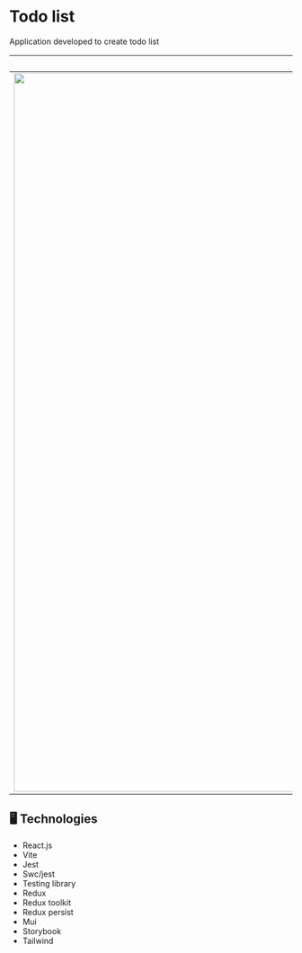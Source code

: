# Todo list
Application developed to create todo list

|         Screenshot         | 
|:----------------------:| 
|<img src="https://github.com/user-attachments/assets/d0074a25-b28b-47cc-b77a-c4aa93086da4" width="1280" />| 


## 🖥️ Technologies
- React.js
- Vite
- Jest
- Swc/jest
- Testing library
- Redux
- Redux toolkit
- Redux persist
- Mui
- Storybook
- Tailwind


